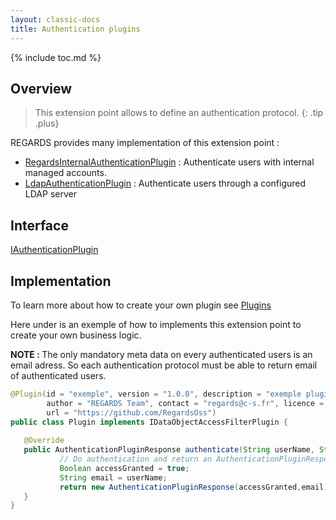 ```yaml
---
layout: classic-docs
title: Authentication plugins
---
```


{% include toc.md %}

## Overview

> This extension point allows to define an authentication protocol.
{: .tip .plus}

REGARDS provides many implementation of this extension point :
 - [RegardsInternalAuthenticationPlugin](https://github.com/RegardsOss/regards-cloud/blob/master/rs-authentication/authentication/authentication-plugins/src/main/java/fr/cnes/regards/modules/authentication/plugins/regards/RegardsInternalAuthenticationPlugin.java) : Authenticate users with internal managed accounts.
 - [LdapAuthenticationPlugin](https://github.com/RegardsOss/regards-cloud/blob/master/rs-authentication/authentication/authentication-plugins/src/main/java/fr/cnes/regards/modules/authentication/plugins/impl/ldap/LdapAuthenticationPlugin.java) : Authenticate users through a configured LDAP server

## Interface

   [IAuthenticationPlugin](https://github.com/RegardsOss/regards-cloud/blob/master/rs-authentication/authentication/authentication-plugins/src/main/java/fr/cnes/regards/modules/authentication/plugins/IAuthenticationPlugin.java)

## Implementation

To learn more about how to create your own plugin see [Plugins](/development/framework/modules/plugins/)

Here under is an exemple of how to implements this extension point to create your own business logic.

<b>NOTE : </b> The only mandatory meta data on every authenticated users is an email adress. So each authentication protocol must be able to return email of authenticated users.

```java
@Plugin(id = "exemple", version = "1.0.0", description = "exemple plugin",
        author = "REGARDS Team", contact = "regards@c-s.fr", licence = "LGPLv3.0", owner = "CSSI",
        url = "https://github.com/RegardsOss")
public class Plugin implements IDataObjectAccessFilterPlugin {
   
   @Override
   public AuthenticationPluginResponse authenticate(String userName, String userPassword, String scope) {
           // Do authentication and return an AuthenticationPluginResponse
           Boolean accessGranted = true;
           String email = userName;
           return new AuthenticationPluginResponse(accessGranted,email);
   }
}
```
